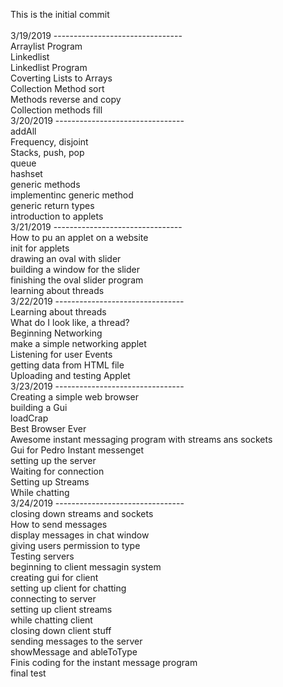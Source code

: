 This is the initial commit <br/>
 <br/>
3/19/2019 -------------------------------- <br/>   Arraylist Program <br/>
            Linkedlist <br/>
            Linkedlist Program <br/>
            Coverting Lists to Arrays <br/>
            Collection Method sort <br/>
            Methods reverse and copy <br/>
            Collection methods fill <br/>
3/20/2019 -------------------------------- <br/>   addAll <br/>
            Frequency, disjoint <br/>
            Stacks, push, pop <br/>
            queue <br/>
            hashset <br/>
            generic methods <br/>
            implementinc generic method <br/>
            generic return types <br/>
            introduction to applets <br/>
3/21/2019 -------------------------------- <br/>   How to pu an applet on a website <br/>
            init for applets <br/>
            drawing an oval with slider <br/>
            building a window for the slider <br/>
            finishing the oval slider program <br/>
            learning about threads <br/>
3/22/2019 --------------------------------  <br/>  Learning about threads <br/>
            What do I look like, a thread? <br/>
            Beginning Networking <br/>
            make a simple networking applet <br/>
            Listening for user Events <br/>
            getting data from HTML file <br/>
            Uploading and testing Applet <br/>
3/23/2019 -------------------------------- <br/>   Creating a simple web browser <br/>
            building a Gui <br/>
            loadCrap <br/>
            Best Browser Ever <br/>
            Awesome instant messaging program with streams ans sockets <br/>
            Gui for Pedro Instant messenget <br/>
            setting up the server <br/>
            Waiting for connection <br/>
            Setting up Streams <br/>
            While chatting <br/>
3/24/2019 -------------------------------- <br/>  closing down streams and sockets <br/>
            How to send messages <br/>
            display messages in chat window <br/>
            giving users permission to type <br/>
            Testing servers <br/>
            beginning to client messagin system <br/>
            creating gui for client <br/>
            setting up client for chatting <br/>
            connecting to server <br/>
            setting up client streams <br/>
            while chatting client <br/>
            closing down client stuff <br/>
            sending messages to the server <br/>
            showMessage and ableToType <br/>
            Finis coding for the instant message program <br/>
            final test <br/>









